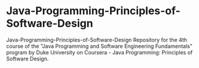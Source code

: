 # Java-Programming-Principles-of-Software-Design
Java-Programming-Principles-of-Software-Design Repository for the 4th course of the "Java Programming and Software Engineering Fundamentals" program by Duke University on Coursera - Java Programming: Principles of Software Design.
